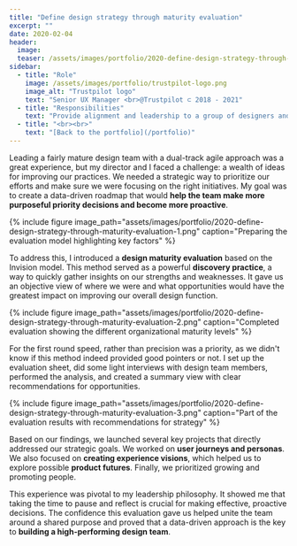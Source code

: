 ```yaml
---
title: "Define design strategy through maturity evaluation"
excerpt: ""
date: 2020-02-04
header:
  image:
  teaser: /assets/images/portfolio/2020-define-design-strategy-through-maturity-evaluation-1.png
sidebar:
  - title: "Role"
    image: /assets/images/portfolio/trustpilot-logo.png
    image_alt: "Trustpilot logo"
    text: "Senior UX Manager <br>@Trustpilot ⊂ 2018 - 2021"
  - title: "Responsibilities"
    text: "Provide alignment and leadership to a group of designers and researchers working on the B2B product."
  - title: "<br><br>" 
    text: "[Back to the portfolio](/portfolio)"
---
```


Leading a fairly mature design team with a dual-track agile approach was a great experience, but my director and I faced a challenge: a wealth of ideas for improving our practices. We needed a strategic way to prioritize our efforts and make sure we were focusing on the right initiatives. My goal was to create a data-driven roadmap that would **help the team make more purposeful priority decisions and become more proactive**.

{% include figure image_path="assets/images/portfolio/2020-define-design-strategy-through-maturity-evaluation-1.png" caption="Preparing the evaluation model highlighting key factors" %}

To address this, I introduced a **design maturity evaluation** based on the Invision model. This method served as a powerful **discovery practice**, a way to quickly gather insights on our strengths and weaknesses. It gave us an objective view of where we were and what opportunities would have the greatest impact on improving our overall design function. 

{% include figure image_path="assets/images/portfolio/2020-define-design-strategy-through-maturity-evaluation-2.png" caption="Completed evaluation showing the different organizational maturity levels" %}

For the first round speed, rather than precision was a priority, as we didn't know if this method indeed provided good pointers or not. I set up the evaluation sheet, did some light interviews with design team members, performed the analysis, and created a summary view with clear recommendations for opportunities.

{% include figure image_path="assets/images/portfolio/2020-define-design-strategy-through-maturity-evaluation-3.png" caption="Part of the evaluation results with recommendations for strategy" %}

Based on our findings, we launched several key projects that directly addressed our strategic goals. We worked on **user journeys and personas**. We also focused on **creating experience visions**, which helped us to explore possible **product futures**. Finally, we prioritized growing and promoting people. 

This experience was pivotal to my leadership philosophy. It showed me that taking the time to pause and reflect is crucial for making effective, proactive decisions. The confidence this evaluation gave us helped unite the team around a shared purpose and proved that a data-driven approach is the key to **building a high-performing design team**.